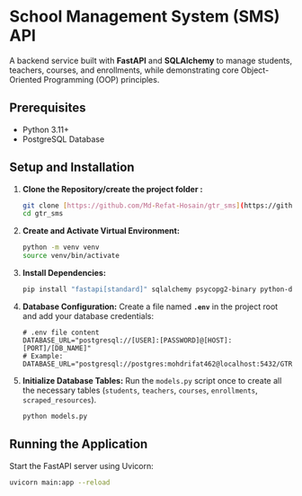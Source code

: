 # School Management System (SMS) API

A backend service built with **FastAPI** and **SQLAlchemy** to manage students, teachers, courses, and enrollments, while demonstrating core Object-Oriented Programming (OOP) principles.

## Prerequisites

* Python 3.11+
* PostgreSQL Database

## Setup and Installation

1.  **Clone the Repository/create the project folder :**
    ```bash
    git clone [https://github.com/Md-Refat-Hosain/gtr_sms](https://github.com/Md-Refat-Hosain/gtr_sms)
    cd gtr_sms
    ```

2.  **Create and Activate Virtual Environment:**
    ```bash
    python -m venv venv
    source venv/bin/activate
    ```

3.  **Install Dependencies:**
    ```bash
    pip install "fastapi[standard]" sqlalchemy psycopg2-binary python-dotenv pytest pytest-asyncio httpx
    ```

4.  **Database Configuration:**
    Create a file named **`.env`** in the project root and add your database credentials:
    ```dotenv
    # .env file content
    DATABASE_URL="postgresql://[USER]:[PASSWORD]@[HOST]:[PORT]/[DB_NAME]"
    # Example: DATABASE_URL="postgresql://postgres:mohdrifat462@localhost:5432/GTR_WEB_SQL"
    ```

5.  **Initialize Database Tables:**
    Run the `models.py` script once to create all the necessary tables (`students`, `teachers`, `courses`, `enrollments`, `scraped_resources`).
    ```bash
    python models.py
    ```

## Running the Application

Start the FastAPI server using Uvicorn:

```bash
uvicorn main:app --reload
